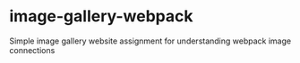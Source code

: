 # image-gallery-webpack
Simple image gallery website assignment for understanding webpack image connections
